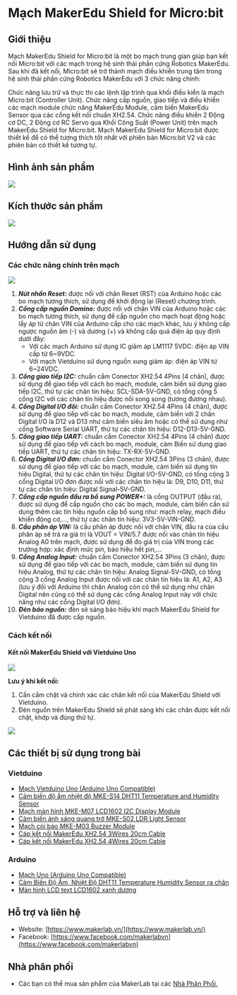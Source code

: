 # Mạch MakerEdu Shield for Micro:bit

## Giới thiệu

Mạch MakerEdu Shield for Micro:bit là một bo mạch trung gian giúp bạn kết nối Micro:bit với các mạch trong hệ sinh thái phần cứng Robotics MakerEdu. Sau khi đã kết nối, Micro:bit sẽ trở thành mạch điều khiển trung tâm trong hệ sinh thái phần cứng Robotics MakerEdu với 3 chức năng chính:

Chức năng lưu trữ và thực thi các lệnh lập trình qua khối điều kiển là mạch Micro:bit (Controller Unit).
Chức năng cấp nguồn, giao tiếp và điều khiển các mạch module chức năng MakerEdu Module, cảm biến MakerEdu Sensor qua các cổng kết nối chuẩn XH2.54.
Chức năng điều khiển 2 Động cơ DC, 2 Động cơ RC Servo qua Khối Công Suất (Power Unit) trên mạch MakerEdu Shield for Micro:bit.
Mạch MakerEdu Shield for Micro:bit được thiết kế để có thể tương thích tốt nhất với phiên bản Micro:bit V2 và các phiên bản có thiết kế tương tự.

## Hình ảnh sản phẩm

![](Vuno_shield3.jpg)

## Kích thước sản phẩm

![](Vuno_shield4.jpg)

## Hướng dẫn sử dụng

### Các chức năng chính trên mạch

![](Vuno_shield5.jpg)

1. _**Nút nhấn Reset:**_ được nối với chân Reset (RST) của Arduino hoặc các bo mạch tương thích, sử dụng để khởi động lại (Reset) chương trình.
2. _**Cổng cấp nguồn Domino:**_ được nối với chân VIN của Arduino hoặc các bo mạch tương thích, sử dụng để cấp nguồn cho mạch hoạt động hoặc lấy áp từ chân VIN của Arduino cấp cho các mạch khác, lưu ý không cấp ngược nguồn âm (-) và dương (+) và không cấp quá điện áp quy định dưới đây:
    - Với các mạch Arduino sử dụng IC giảm áp LM1117 5VDC: điện áp VIN cấp từ 6~9VDC.
    - Với mạch Vietduino sử dụng nguồn xung giảm áp: điện áp VIN từ 6~24VDC.
5. _**Cổng giao tiếp I2C:**_ chuẩn cắm Conector XH2.54 4Pins (4 chân), được sử dụng để giao tiếp với cách bo mạch, module, cảm biến sử dụng giao tiếp I2C, thứ tự các chân tín hiệu: SCL-SDA-5V-GND, có tổng cộng 5 cổng I2C với các chân tín hiệu được nối song song (tương đương nhau).
6. _**Cổng Digital I/O đôi:**_ chuẩn cắm Conector XH2.54 4Pins (4 chân), được sử dụng để giao tiếp với các bo mạch, module, cảm biến với 2 chân Digital I/O là D12 và D13 như cảm biến siêu âm hoặc có thể sử dụng như cổng Software Serial UART, thứ tự các chân tín hiệu: D12-D13-5V-GND.
7. _**Cổng giao tiếp UART:**_ chuẩn cắm Conector XH2.54 4Pins (4 chân) được sử dụng để giao tiếp với cách bo mạch, module, cảm Biến sử dụng giao tiếp UART, thứ tự các chân tín hiệu: TX-RX-5V-GND.
8. _**Cổng Digital I/O đơn:**_ chuẩn cắm Conector XH2.54 3Pins (3 chân), được sử dụng để giao tiếp với các bo mạch, module, cảm biến sử dụng tín hiệu Digital, thứ tự các chân tín hiệu: Digital I/O-5V-GND, có tổng cộng 3 cổng Digital I/O đơn được nối với các chân tín hiệu là: D9, D10, D11, thứ tự các chân tín hiệu: Digital Signal-5V-GND.
9. _**Cổng cấp nguồn đầu ra bổ sung POWER+:**_ là cổng OUTPUT (đầu ra), được sử dụng để cấp nguồn cho các bo mạch, module, cảm biến cần sử dụng thêm các tín hiệu nguồn cấp bổ sung như: mạch relay, mạch điều khiển động cơ,..., thứ tự các chân tín hiệu: 3V3-5V-VIN-GND.
10. _**Cầu phân áp VIN:**_ là cầu phân áp được nối với chân VIN, đầu ra của cầu phân áp sẽ trả ra giá trị là VOUT = VIN/5.7 được nối vào chân tín hiệu Analog A0 trên mạch, được sử dụng để đo giá trị của VIN trong các trường hợp: xác định mức pin, báo hiệu hết pin,...
11. _**Cổng Analog Input:**_ chuẩn cắm Conector XH2.54 3Pins (3 chân), được sử dụng để giao tiếp với các bo mạch, module, cảm biến sử dụng tín hiệu Analog, thứ tự các chân tín hiệu: Analog Signal-5V-GND, có tổng cộng 3 cổng Analog Input được nối với các chân tín hiệu là: A1, A2, A3 (lưu ý đối với Arduino thì chân Analog còn có thể sử dụng như chân Digital nên cũng có thể sử dụng các cổng Analog Input này với chức năng như các cổng Digital I/O đơn).
12. _**Đèn báo nguồn:**_ đèn sẽ sáng báo hiệu khi mạch MakerEdu Shield for Vietduino đã được cấp nguồn.

### Cách kết nối

#### Kết nối MakerEdu Shield với Vietduino Uno

![](Vuno_shield6.jpg)

**Lưu ý khi kết nối:**

1. Cần cắm chặt và chính xác các chân kết nối của MakerEdu Shield với Vietduino.  
2. Đèn nguồn trên MakerEdu Shield sẽ phát sáng khi các chân được kết nối chặt, khớp và đúng thứ tự.

![](Vuno_shield7.jpg)

## Các thiết bị sử dụng trong bài

### Vietduino

- [Mạch Vietduino Uno (Arduino Uno Compatible)](https://www.makerlab.vn/vuno)
- [Cảm biến độ ẩm nhiệt độ MKE-S14 DHT11 Temperature and Humidity Sensor](https://www.makerlab.vn/mkes14)
- [Mạch màn hình MKE-M07 LCD1602 I2C Display Module](https://www.makerlab.vn/mkem07)
- [Cảm biến ánh sáng quang trở MKE-S02 LDR Light Sensor](https://www.makerlab.vn/mkem02)
- [Mạch còi báo MKE-M03 Buzzer Module](https://www.makerlab.vn/mkem03)
- [Cáp kết nối MakerEdu XH2.54 3Wires 20cm Cable](https://hshop.vn/cap-ket-noi-makeredu-xh2-54-3wires-20cm-cable)
- [Cáp kết nối MakerEdu XH2.54 4Wires 20cm Cable](https://hshop.vn/cap-ket-noi-makeredu-xh2-54-4wires-20cm-cable)

### Arduino

- [Mạch Uno (Arduino Uno Compatible)](https://hshop.vn/arduino-uno-r3)
- [Cảm Biến Độ Ẩm, Nhiệt Độ DHT11 Temperature Humidity Sensor ra chân](https://hshop.vn/cam-bien-do-am-nhiet-do-dht11-ra-chan)
- [Màn hình LCD text LCD1602 xanh dương](https://hshop.vn/lcd-text-lcd1602-xanh-duong)

## Hỗ trợ và liên hệ

- Website: [https://www.makerlab.vn/](https://www.makerlab.vn/)
- Facebook: [https://www.facebook.com/makerlabvn](https://www.facebook.com/makerlabvn)

## Nhà phân phối

- Các bạn có thể mua sản phẩm của MakerLab tại các [Nhà Phân Phối.](https://www.makerlab.vn/distributor/)
